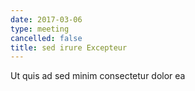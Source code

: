 ```yaml
---
date: 2017-03-06
type: meeting
cancelled: false
title: sed irure Excepteur
---
```

Ut quis ad sed minim consectetur dolor ea